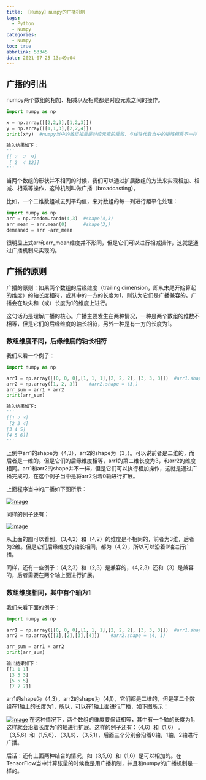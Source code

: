 ```yaml
---
title: 【Numpy】numpy的广播机制
tags:
  - Python
  - Numpy
categories:
  - Numpy
toc: true
abbrlink: 53345
date: 2021-07-25 13:49:04
---
```


## 广播的引出

 numpy两个数组的相加、相减以及相乘都是对应元素之间的操作。

<!--more-->

```python
import numpy as np

x = np.array([[2,2,3],[1,2,3]])
y = np.array([[1,1,3],[2,2,4]])
print(x*y)  #numpy当中的数组相乘是对应元素的乘积，与线性代数当中的矩阵相乘不一样

输入结果如下：
'''
[[ 2  2  9]
 [ 2  4 12]]
'''
```

 当两个数组的形状并不相同的时候，我们可以通过扩展数组的方法来实现相加、相减、相乘等操作，这种机制叫做广播（broadcasting）。

 比如，一个二维数组减去列平均值，来对数组的每一列进行距平化处理：

```python
import numpy as np
arr = np.random.randn(4,3)  #shape(4,3)
arr_mean = arr.mean(0)      #shape(3,)
demeaned = arr -arr_mean
```

 很明显上式arr和arr_mean维度并不形同，但是它们可以进行相减操作，这就是通过广播机制来实现的。

## 广播的原则

 广播的原则：如果两个数组的后缘维度（trailing dimension，即从末尾开始算起的维度）的轴长度相符，或其中的一方的长度为1，则认为它们是广播兼容的。广播会在缺失和（或）长度为1的维度上进行。

 这句话乃是理解广播的核心。广播主要发生在两种情况，一种是两个数组的维数不相等，但是它们的后缘维度的轴长相符，另外一种是有一方的长度为1。

### 数组维度不同，后缘维度的轴长相符

 我们来看一个例子：

```python
import numpy as np

arr1 = np.array([[0, 0, 0],[1, 1, 1],[2, 2, 2], [3, 3, 3]])  #arr1.shape = (4,3)
arr2 = np.array([1, 2, 3])    #arr2.shape = (3,)
arr_sum = arr1 + arr2
print(arr_sum)

输入结果如下:
'''
[[1 2 3]
 [2 3 4]
[3 4 5]
[4 5 6]]
'''
```

 上例中arr1的shape为（4,3），arr2的shape为（3，）。可以说前者是二维的，而后者是一维的。但是它们的后缘维度相等，arr1的第二维长度为3，和arr2的维度相同。arr1和arr2的shape并不一样，但是它们可以执行相加操作，这就是通过广播完成的，在这个例子当中是将arr2沿着0轴进行扩展。

 上面程序当中的广播如下图所示：

[![image](https://tva1.sinaimg.cn/large/0081Kckwgy1glxquzveglj30dv076dgy.jpg)](https://images2018.cnblogs.com/blog/890640/201805/890640-20180510210455168-1460657897.png)

 

同样的例子还有：

[![image](https://tva1.sinaimg.cn/large/0081Kckwgy1glxquw4bumj30ci081ta2.jpg)](https://images2018.cnblogs.com/blog/890640/201805/890640-20180510210455959-133658483.png)

 从上面的图可以看到，（3,4,2）和（4,2）的维度是不相同的，前者为3维，后者为2维。但是它们后缘维度的轴长相同，都为（4,2），所以可以沿着0轴进行广播。

 同样，还有一些例子：（4,2,3）和（2,3）是兼容的，（4,2,3）还和（3）是兼容的，后者需要在两个轴上面进行扩展。

 



### 数组维度相同，其中有个轴为1

 我们来看下面的例子：

```python
import numpy as np

arr1 = np.array([[0, 0, 0],[1, 1, 1],[2, 2, 2], [3, 3, 3]])  #arr1.shape = (4,3)
arr2 = np.array([[1],[2],[3],[4]])    #arr2.shape = (4, 1)

arr_sum = arr1 + arr2
print(arr_sum)

输出结果如下：
[[1 1 1]
 [3 3 3]
 [5 5 5]
 [7 7 7]]
```

  arr1的shape为（4,3），arr2的shape为（4,1），它们都是二维的，但是第二个数组在1轴上的长度为1，所以，可以在1轴上面进行广播，如下图所示：

 [![image](https://tva1.sinaimg.cn/large/0081Kckwgy1glxqv095gwj30dw07f75a.jpg)](https://images2018.cnblogs.com/blog/890640/201805/890640-20180510210457745-2014752656.png) 在这种情况下，两个数组的维度要保证相等，其中有一个轴的长度为1，这样就会沿着长度为1的轴进行扩展。这样的例子还有：（4,6）和（1,6） 。（3,5,6）和（1,5,6）、（3,1,6）、（3,5,1），后面三个分别会沿着0轴，1轴，2轴进行广播。

 后话：还有上面两种结合的情况，如（3,5,6）和（1,6）是可以相加的。在TensorFlow当中计算张量的时候也是用广播机制，并且和numpy的广播机制是一样的。

